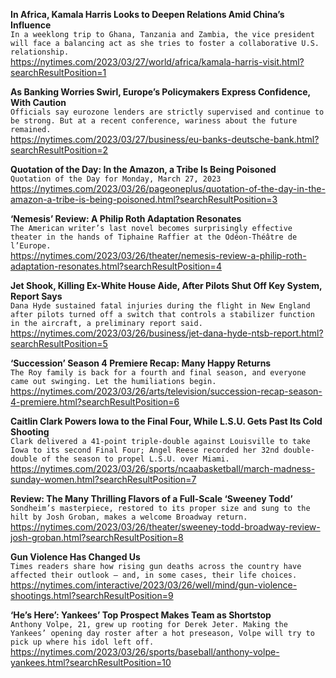 **In Africa, Kamala Harris Looks to Deepen Relations Amid China’s Influence**\
`In a weeklong trip to Ghana, Tanzania and Zambia, the vice president will face a balancing act as she tries to foster a collaborative U.S. relationship.`\
https://nytimes.com/2023/03/27/world/africa/kamala-harris-visit.html?searchResultPosition=1

**As Banking Worries Swirl, Europe’s Policymakers Express Confidence, With Caution**\
`Officials say eurozone lenders are strictly supervised and continue to be strong. But at a recent conference, wariness about the future remained.`\
https://nytimes.com/2023/03/27/business/eu-banks-deutsche-bank.html?searchResultPosition=2

**Quotation of the Day: In the Amazon, a Tribe Is Being Poisoned**\
`Quotation of the Day for Monday, March 27, 2023`\
https://nytimes.com/2023/03/26/pageoneplus/quotation-of-the-day-in-the-amazon-a-tribe-is-being-poisoned.html?searchResultPosition=3

**‘Nemesis’ Review: A Philip Roth Adaptation Resonates**\
`The American writer’s last novel becomes surprisingly effective theater in the hands of Tiphaine Raffier at the Odéon-Théâtre de l’Europe.`\
https://nytimes.com/2023/03/26/theater/nemesis-review-a-philip-roth-adaptation-resonates.html?searchResultPosition=4

**Jet Shook, Killing Ex-White House Aide, After Pilots Shut Off Key System, Report Says**\
`Dana Hyde sustained fatal injuries during the flight in New England after pilots turned off a switch that controls a stabilizer function in the aircraft, a preliminary report said.`\
https://nytimes.com/2023/03/26/business/jet-dana-hyde-ntsb-report.html?searchResultPosition=5

**‘Succession’ Season 4 Premiere Recap: Many Happy Returns**\
`The Roy family is back for a fourth and final season, and everyone came out swinging. Let the humiliations begin.`\
https://nytimes.com/2023/03/26/arts/television/succession-recap-season-4-premiere.html?searchResultPosition=6

**Caitlin Clark Powers Iowa to the Final Four, While L.S.U. Gets Past Its Cold Shooting**\
`Clark delivered a 41-point triple-double against Louisville to take Iowa to its second Final Four; Angel Reese recorded her 32nd double-double of the season to propel L.S.U. over Miami.`\
https://nytimes.com/2023/03/26/sports/ncaabasketball/march-madness-sunday-women.html?searchResultPosition=7

**Review: The Many Thrilling Flavors of a Full-Scale ‘Sweeney Todd’**\
`Sondheim’s masterpiece, restored to its proper size and sung to the hilt by Josh Groban, makes a welcome Broadway return.`\
https://nytimes.com/2023/03/26/theater/sweeney-todd-broadway-review-josh-groban.html?searchResultPosition=8

**Gun Violence Has Changed Us**\
`Times readers share how rising gun deaths across the country have affected their outlook — and, in some cases, their life choices.`\
https://nytimes.com/interactive/2023/03/26/well/mind/gun-violence-shootings.html?searchResultPosition=9

**‘He’s Here’: Yankees’ Top Prospect Makes Team as Shortstop**\
`Anthony Volpe, 21, grew up rooting for Derek Jeter. Making the Yankees’ opening day roster after a hot preseason, Volpe will try to pick up where his idol left off.`\
https://nytimes.com/2023/03/26/sports/baseball/anthony-volpe-yankees.html?searchResultPosition=10

